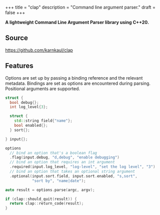 +++
title = "clap"
description = "Command line argument parser."
draft = false
+++

**A lightweight Command Line Argument Parser library using C++20.**

## Source

https://github.com/karnkaul/clap

## Features

Options are set up by passing a binding reference and the relevant metadata. Bindings are set as options are encountered during parsing. Positional arguments are supported.

```cpp
struct {
  bool debug{};
  int log_level{3};

  struct {
    std::string field{"name"};
    bool enabled{};
  } sort{};

} input{};

options
  // bind an option that's a boolean flag
  .flag(input.debug, "d,debug", "enable debugging")
  // bind an option that requires an int argument
  .required(input.log_level, "log-level", "set the log level", "3")
  // bind an option that takes an optional string argument
  .optional(input.sort.field, input.sort.enabled, "s,sort",
            "sort by", "name|date");

auto result = options.parse(argc, argv);

if (clap::should_quit(result)) { 
  return clap::return_code(result);
}
```
